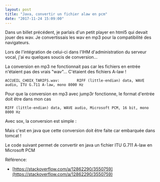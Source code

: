 ```yaml
---
layout: post
title: "Java, convertir un fichier alaw en pcm"
date: "2017-11-24 15:09:00"
---
```

Dans un billet précédent, je parlais d'un petit player en html5 qui devait jouer des wav. Je convertissais les wav en mp3 pour la compatibilité des navigateurs.

Lors de l'intégration de celui-ci dans l'IHM d'administration du serveur vocal, j'ai eu quelques soucis de conversion...

La conversion en mp3 ne fonctionnait pas car les fichiers en entrée n'étaient pas des vrais "wav"... C'étaient des fichiers A-law ! 

```
ACCUEIL_CHOIX_TARIFS.wav:        RIFF (little-endian) data, WAVE audio, ITU G.711 A-law, mono 8000 Hz
```

Pour que la conversion en mp3 avec jump3r fonctionne, le format d'entrée doit être dans mon cas

```
RIFF (little-endian) data, WAVE audio, Microsoft PCM, 16 bit, mono 8000 Hz
```

Avec sox, la conversion est simple :

<script src="https://pastebin.com/embed_js/ustJnvPv"></script>

Mais c'est en java que cette conversion doit être faite car embarquée dans tomcat !

Le code suivant permet de convertir en java un fichier ITU G.711 A-law en Microsoft PCM

<script src="https://pastebin.com/embed_js/iqtyGk4e"></script>

Référence: 
- [https://stackoverflow.com/a/12862290/3550759](https://stackoverflow.com/a/12862290/3550759)
